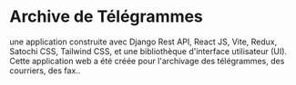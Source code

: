
# Archive de Télégrammes
une application construite avec Django Rest API, React JS, Vite, Redux, Satochi CSS, Tailwind CSS, et une bibliothèque d'interface utilisateur (UI).
 Cette application web a été créée pour l'archivage des télégrammes, des courriers, des fax..

